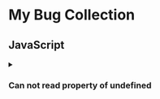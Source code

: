 # My Bug Collection

## JavaScript

<details>
<summary> <h3>Can not read property of undefined</h3> </summary>
<ul style="list-style-type: none">
<li style="list-style: none"></li>
  <details> <summary>The Problem</summary>
  <p>when ever we see the word `property` in JavaScript it means we are refering to an object. We are trying to access a property from somthing that is not an object and thus, does not have properties.</p>
  </details>
</li>
<li>
  <details> <summary>Example</summary>

  ```JS
  var obj = {
    name: "Bob Ross",
    age: 52
  }

  console.log(obj.name); // Bob Ross
  console.log(obj.children) // undefined
  console.log(obj.children.first) // ERROR: cannot read property first of undefinded
  ```
  </details>
</li>
</ul>
</details>





  
